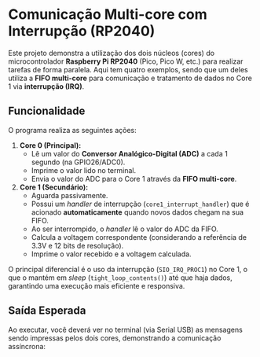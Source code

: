 # Comunicação Multi-core com Interrupção (RP2040)

Este projeto demonstra a utilização dos dois núcleos (cores) do microcontrolador **Raspberry Pi RP2040** (Pico, Pico W, etc.) para realizar tarefas de forma paralela.
Aqui tem quatro exemplos, sendo que um deles utiliza a **FIFO multi-core** para comunicação e tratamento de dados no Core 1 via **interrupção (IRQ)**.

##  Funcionalidade

O programa realiza as seguintes ações:

1.  **Core 0 (Principal):**
    * Lê um valor do **Conversor Analógico-Digital (ADC)** a cada 1 segundo (na GPIO26/ADC0).
    * Imprime o valor lido no terminal.
    * Envia o valor do ADC para o Core 1 através da **FIFO multi-core**.
2.  **Core 1 (Secundário):**
    * Aguarda passivamente.
    * Possui um *handler* de interrupção (`core1_interrupt_handler`) que é acionado **automaticamente** quando novos dados chegam na sua FIFO.
    * Ao ser interrompido, o *handler* lê o valor do ADC da FIFO.
    * Calcula a voltagem correspondente (considerando a referência de 3.3V e 12 bits de resolução).
    * Imprime o valor recebido e a voltagem calculada.

O principal diferencial é o uso da interrupção (`SIO_IRQ_PROC1`) no Core 1, o que o mantém em *sleep* (`tight_loop_contents()`) até que haja dados, garantindo uma execução mais eficiente e responsiva.




##  Saída Esperada

Ao executar, você deverá ver no terminal (via Serial USB) as mensagens sendo impressas pelos dois cores, demonstrando a comunicação assíncrona: